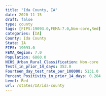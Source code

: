 ```yaml
---
title: "Ida County, IA"
date: 2020-11-15
draft: false
type: county
tags: [FIPS:19093.0,FEMA:7.0,Non-core,Red]
categories: [IA]
County: Ida County
State: IA
FIPS: 19093.0
FEMA_Region: 7.0
Population: 6860.0
NCHS_Urban_Rural_Classification: Non-core
Tests_in_prior_14_days: 352.0
Fourteen_day_test_rate_per_100000: 5131.0
Percent_Positivity_in_prior_14_days: 0.284
Level: Red
url: /states/IA/ida-county
---
```



